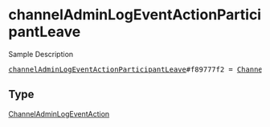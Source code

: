 # channelAdminLogEventActionParticipantLeave

Sample Description

<pre>
<a href="../constructor/channelAdminLogEventActionParticipantLeave.md">channelAdminLogEventActionParticipantLeave</a>#f89777f2 = <a href="../type/ChannelAdminLogEventAction.md">ChannelAdminLogEventAction</a>;
</pre>

## Type

<a href="../type/ChannelAdminLogEventAction.md">ChannelAdminLogEventAction</a>
